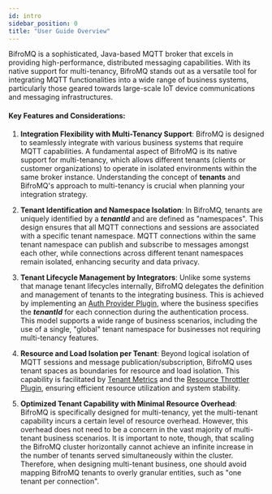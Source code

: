 ```yaml
---
id: intro
sidebar_position: 0
title: "User Guide Overview"
---
```


BifroMQ is a sophisticated, Java-based MQTT broker that excels in providing high-performance, distributed messaging capabilities. With its native support for multi-tenancy, BifroMQ stands out as a versatile tool for integrating MQTT
functionalities into a wide range of business systems, particularly those geared towards large-scale IoT device communications and messaging infrastructures.

#### Key Features and Considerations:

1. **Integration Flexibility with Multi-Tenancy Support**: BifroMQ is designed to seamlessly integrate with various business systems that require MQTT capabilities. A fundamental aspect of BifroMQ is its native support for multi-tenancy,
   which allows different tenants (clients or customer organizations) to operate in isolated environments within the same broker instance. Understanding the concept of **tenants** and BifroMQ's approach to multi-tenancy is crucial when
   planning your integration strategy.

2. **Tenant Identification and Namespace Isolation**: In BifroMQ, tenants are uniquely identified by a **_tenantId_** and are defined as "namespaces". This design ensures that all MQTT connections and sessions are associated with a specific
   tenant namespace. MQTT connections within the same tenant namespace can publish and subscribe to messages amongst each other, while connections across different tenant namespaces remain isolated, enhancing security and data privacy.

3. **Tenant Lifecycle Management by Integrators**: Unlike some systems that manage tenant lifecycles internally, BifroMQ delegates the definition and management of tenants to the integrating business. This is achieved by implementing
   an [Auth Provider Plugin](../plugin/auth_provider.md), where the business specifies the **_tenantId_** for each connection during the authentication process. This model supports a wide range of business scenarios,
   including the use of a single, "global" tenant namespace for businesses not requiring multi-tenancy features.

4. **Resource and Load Isolation per Tenant**: Beyond logical isolation of MQTT sessions and message publication/subscription, BifroMQ uses tenant spaces as boundaries for resource and load isolation. This capability is facilitated
   by [Tenant Metrics](../admin_guide/observability/metrics/tenantmetrics.md) and the [Resource Throttler Plugin](../plugin/resource_throttler.md), ensuring efficient resource utilization and system stability.

5. **Optimized Tenant Capability with Minimal Resource Overhead**: BifroMQ is specifically designed for multi-tenancy, yet the multi-tenant capability incurs a certain level of resource overhead. However, this overhead does not need to be a concern in the vast majority of multi-tenant business scenarios. It is important to note, though, that scaling the BifroMQ cluster horizontally cannot achieve an infinite increase in the number of tenants served simultaneously within the cluster. Therefore, when designing multi-tenant business, one should avoid mapping BifroMQ tenants to overly granular entities, such as "one tenant per connection".
